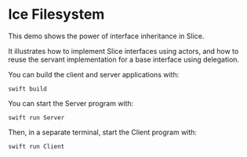 # Ice Filesystem

This demo shows the power of interface inheritance in Slice.

It illustrates how to implement Slice interfaces using actors, and how to reuse the servant implementation for a base
interface using delegation.

You can build the client and server applications with:

```shell
swift build
```

You can start the Server program with:

```shell
swift run Server
```

Then, in a separate terminal, start the Client program with:

```shell
swift run Client
```
